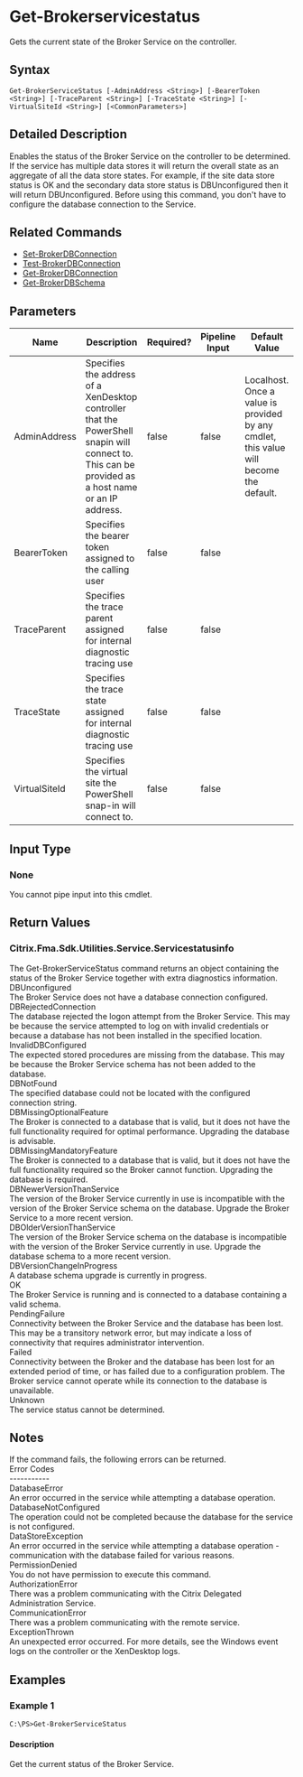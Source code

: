 ﻿
# Get-Brokerservicestatus
Gets the current state of the Broker Service on the controller.
## Syntax

```
Get-BrokerServiceStatus [-AdminAddress <String>] [-BearerToken <String>] [-TraceParent <String>] [-TraceState <String>] [-VirtualSiteId <String>] [<CommonParameters>]
```

## Detailed Description
Enables the status of the Broker Service on the controller to be determined. If the service has multiple data stores it will return the overall state as an aggregate of all the data store states. For example, if the site data store status is OK and the secondary data store status is DBUnconfigured then it will return DBUnconfigured. Before using this command, you don't have to configure the database connection to the Service.


## Related Commands

* [Set-BrokerDBConnection](../Set-BrokerDBConnection/)
* [Test-BrokerDBConnection](../Test-BrokerDBConnection/)
* [Get-BrokerDBConnection](../Get-BrokerDBConnection/)
* [Get-BrokerDBSchema](../Get-BrokerDBSchema/)
## Parameters
| Name   | Description | Required? | Pipeline Input | Default Value |
| --- | --- | --- | --- | --- |
| AdminAddress | Specifies the address of a XenDesktop controller that the PowerShell snapin will connect to. This can be provided as a host name or an IP address. | false | false | Localhost. Once a value is provided by any cmdlet, this value will become the default. |
| BearerToken | Specifies the bearer token assigned to the calling user | false | false |  |
| TraceParent | Specifies the trace parent assigned for internal diagnostic tracing use | false | false |  |
| TraceState | Specifies the trace state assigned for internal diagnostic tracing use | false | false |  |
| VirtualSiteId | Specifies the virtual site the PowerShell snap-in will connect to. | false | false |  |

## Input Type

### None
You cannot pipe input into this cmdlet.
## Return Values

### Citrix.Fma.Sdk.Utilities.Service.Servicestatusinfo
The Get-BrokerServiceStatus command returns an object containing the status of the Broker Service together with extra diagnostics information.  
DBUnconfigured  
    The Broker Service does not have a database connection configured.  
DBRejectedConnection  
    The database rejected the logon attempt from the Broker Service.  This may be because the service attempted to log on with invalid credentials or because a database has not been installed in the specified location.  
InvalidDBConfigured  
    The expected stored procedures are missing from the database. This may be because the Broker Service schema has not been added to the database.  
DBNotFound  
    The specified database could not be located with the configured connection string.  
DBMissingOptionalFeature  
    The Broker is connected to a database that is valid, but it does not have the full functionality required for optimal performance. Upgrading the database is advisable.  
DBMissingMandatoryFeature  
    The Broker is connected to a database that is valid, but it does not have the full functionality required so the Broker cannot function. Upgrading the database is required.  
DBNewerVersionThanService  
    The version of the Broker Service currently in use is incompatible with the version of the Broker Service schema on the database.  Upgrade the Broker Service to a more recent version.  
DBOlderVersionThanService  
    The version of the Broker Service schema on the database is incompatible with the version of the Broker Service currently in use.  Upgrade the database schema to a more recent version.  
DBVersionChangeInProgress  
    A database schema upgrade is currently in progress.  
OK  
    The Broker Service is running and is connected to a database containing a valid schema.  
PendingFailure  
    Connectivity between the Broker Service and the database has been lost. This may be a transitory network error, but may indicate a loss of connectivity that requires administrator intervention.  
Failed  
    Connectivity between the Broker and the database has been lost for an extended period of time, or has failed due to a configuration problem. The Broker service cannot operate while its connection to the database is unavailable.  
Unknown  
    The service status cannot be determined.
## Notes
If the command fails, the following errors can be returned.  
    Error Codes  
    -----------  
    DatabaseError  
        An error occurred in the service while attempting a database operation.  
    DatabaseNotConfigured  
        The operation could not be completed because the database for the service is not configured.  
    DataStoreException  
        An error occurred in the service while attempting a database operation - communication with the database failed for various reasons.  
    PermissionDenied  
        You do not have permission to execute this command.  
    AuthorizationError  
        There was a problem communicating with the Citrix Delegated Administration Service.  
    CommunicationError  
        There was a problem communicating with the remote service.  
    ExceptionThrown  
        An unexpected error occurred.  For more details, see the Windows event logs on the controller or the XenDesktop logs.
## Examples

### Example 1

```
C:\PS>Get-BrokerServiceStatus
```

#### Description
Get the current status of the Broker Service.
